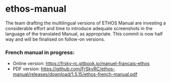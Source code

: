 # ethos-manual

The team drafting the multilingual versions of ETHOS Manual are investing a considerable effort and time to introduce adequate screenshots in the language of the translated Manual, as appropriate.
This commit is now half way and will be finalised on follow-on versions.

### French manual in progress:
- Online version: https://frsky-rc.gitbook.io/manuel-francais-ethos
- PDF version: https://github.com/FrSkyRC/ethos-manual/releases/download/1.5.15/ethos-french-manual.pdf


